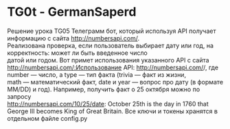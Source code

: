 # TG0t - GermanSaperd
 Решение урока TG05
Телеграмм бот, который используя API получает информацию с сайта http://numbersapi.com/.  
Реализована проверка, если пользователь выбирает дату или год, на корректность: может ли быть введенное число   
датой или годом. Вот примет использования указанного API с сайта http://numbersapi.com/:Использование API: 
http://numbersapi.com/<number>/<type>, где number — число, а type — тип факта (trivia — факт из жизни,  
math — математический факт, date и year — вопрос про дату (в формате MM/DD) и год). 
Например, получить факт о 25 октября можно по запросу   
http://numbersapi.com/10/25/date: October 25th is the day in 1760 that George III becomes King of Great Britain. 
Все ключи и токены хранятся в отдельном файле config.py